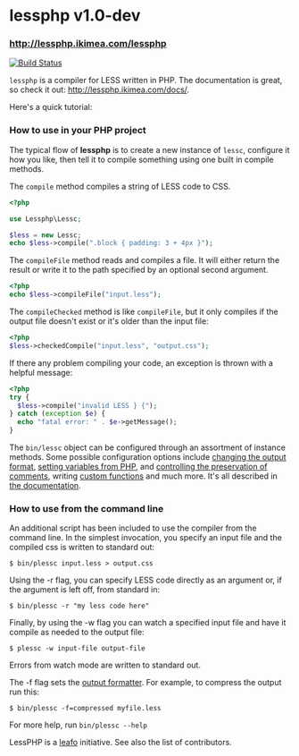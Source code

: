 # lessphp v1.0-dev
### <http://lessphp.ikimea.com/lessphp>

[![Build Status](https://secure.travis-ci.org/ikimea/lessphp.png)](http://travis-ci.org/ikimea/lessphp)

`lessphp` is a compiler for LESS written in PHP. The documentation is great,
so check it out: <http://lessphp.ikimea.com/docs/>.

Here's a quick tutorial:

### How to use in your PHP project

The typical flow of **lessphp** is to create a new instance of `lessc`,
configure it how you like, then tell it to compile something using one built in
compile methods.

The `compile` method compiles a string of LESS code to CSS.

```php
<?php

use Lessphp\Lessc;

$less = new Lessc;
echo $less->compile(".block { padding: 3 + 4px }");
```

The `compileFile` method reads and compiles a file. It will either return the
result or write it to the path specified by an optional second argument.

```php
<?php
echo $less->compileFile("input.less");
```

The `compileChecked` method is like `compileFile`, but it only compiles if the output
file doesn't exist or it's older than the input file:

```php
<?php
$less->checkedCompile("input.less", "output.css");
```

If there any problem compiling your code, an exception is thrown with a helpful message:

```php
<?php
try {
  $less->compile("invalid LESS } {");
} catch (exception $e) {
  echo "fatal error: " . $e->getMessage();
}
```

The `bin/lessc` object can be configured through an assortment of instance methods.
Some possible configuration options include [changing the output format][1],
[setting variables from PHP][2], and [controlling the preservation of
comments][3], writing [custom functions][4] and much more. It's all described
in [the documentation][0].


 [0]: http://lessphp.ikimea.com.net/docs/
 [1]: http://lessphp.ikimea.com.net/docs/#output_formatting
 [2]: http://lessphp.ikimea.com.net/docs/#setting_variables_from_php
 [3]: http://lessphp.ikimea.com.net/docs/#preserving_comments
 [4]: http://lessphp.ikimea.com.net/docs/#custom_functions


### How to use from the command line

An additional script has been included to use the compiler from the command
line. In the simplest invocation, you specify an input file and the compiled
css is written to standard out:

    $ bin/plessc input.less > output.css

Using the -r flag, you can specify LESS code directly as an argument or, if
the argument is left off, from standard in:

    $ bin/plessc -r "my less code here"

Finally, by using the -w flag you can watch a specified input file and have it
compile as needed to the output file:

    $ plessc -w input-file output-file

Errors from watch mode are written to standard out.

The -f flag sets the [output formatter][1]. For example, to compress the
output run this:

    $ bin/plessc -f=compressed myfile.less

For more help, run `bin/plessc --help`


LessPHP is a [leafo](https://github.com/leafo/lessphp)  initiative. See also the list of contributors.

